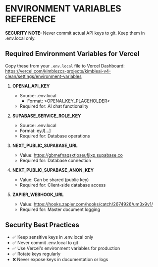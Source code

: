 # ENVIRONMENT VARIABLES REFERENCE
**SECURITY NOTE:** Never commit actual API keys to git. Keep them in .env.local only.

## Required Environment Variables for Vercel

Copy these from your `.env.local` file to Vercel Dashboard:
https://vercel.com/kimblezcs-projects/kimbleai-v4-clean/settings/environment-variables

1. **OPENAI_API_KEY**
   - Source: .env.local
      - Format: <OPENAI_KEY_PLACEHOLDER>
   - Required for: AI chat functionality

2. **SUPABASE_SERVICE_ROLE_KEY**
   - Source: .env.local  
   - Format: eyJ[...]
   - Required for: Database operations

3. **NEXT_PUBLIC_SUPABASE_URL**
   - Value: https://gbmefnaqsxtloseufjixp.supabase.co
   - Required for: Database connection

4. **NEXT_PUBLIC_SUPABASE_ANON_KEY**
   - Value: Can be shared (public key)
   - Required for: Client-side database access

5. **ZAPIER_WEBHOOK_URL**
   - Value: https://hooks.zapier.com/hooks/catch/2674926/um3x9v1/
   - Required for: Master document logging

## Security Best Practices

- ✅ Keep sensitive keys in .env.local only
- ✅ Never commit .env.local to git
- ✅ Use Vercel's environment variables for production
- ✅ Rotate keys regularly
- ❌ Never expose keys in documentation or logs
